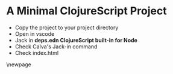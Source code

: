 # A Minimal ClojureScript Project

* Copy the project to your project directory
* Open in vscode
* Jack in **deps.edn ClojureScript built-in for Node**
* Check Calva's Jack-in command
* Check index.html

\newpage